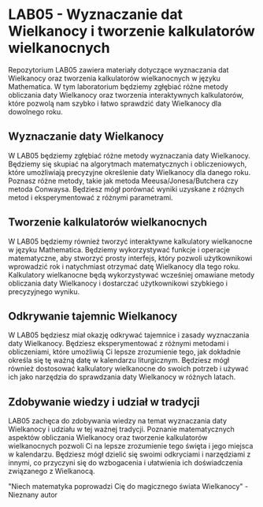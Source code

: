 # LAB05 - Wyznaczanie dat Wielkanocy i tworzenie kalkulatorów wielkanocnych
Repozytorium LAB05 zawiera materiały dotyczące wyznaczania dat Wielkanocy oraz tworzenia kalkulatorów wielkanocnych w języku Mathematica. W tym laboratorium będziemy zgłębiać różne metody obliczania daty Wielkanocy oraz tworzenia interaktywnych kalkulatorów, które pozwolą nam szybko i łatwo sprawdzić daty Wielkanocy dla dowolnego roku.

## Wyznaczanie daty Wielkanocy
W LAB05 będziemy zgłębiać różne metody wyznaczania daty Wielkanocy. Będziemy się skupiać na algorytmach matematycznych i obliczeniowych, które umożliwiają precyzyjne określenie daty Wielkanocy dla danego roku. Poznasz różne metody, takie jak metoda Meeusa/Jonesa/Butchera czy metoda Conwaysa. Będziesz mógł porównać wyniki uzyskane z różnych metod i eksperymentować z różnymi parametrami.

## Tworzenie kalkulatorów wielkanocnych
W LAB05 będziemy również tworzyć interaktywne kalkulatory wielkanocne w języku Mathematica. Będziemy wykorzystywać funkcje i operacje matematyczne, aby stworzyć prosty interfejs, który pozwoli użytkownikowi wprowadzić rok i natychmiast otrzymać datę Wielkanocy dla tego roku. Kalkulatory wielkanocne będą wykorzystywać wcześniej omawiane metody obliczania daty Wielkanocy i dostarczać użytkownikowi szybkiego i precyzyjnego wyniku.

## Odkrywanie tajemnic Wielkanocy
W LAB05 będziesz miał okazję odkrywać tajemnice i zasady wyznaczania daty Wielkanocy. Będziesz eksperymentować z różnymi metodami i obliczeniami, które umożliwią Ci lepsze zrozumienie tego, jak dokładnie określa się tę ważną datę w kalendarzu liturgicznym. Będziesz mógł również dostosować kalkulatory wielkanocne do swoich potrzeb i używać ich jako narzędzia do sprawdzania daty Wielkanocy w różnych latach.

## Zdobywanie wiedzy i udział w tradycji
LAB05 zachęca do zdobywania wiedzy na temat wyznaczania daty Wielkanocy i udziału w tej ważnej tradycji. Poznanie matematycznych aspektów obliczania Wielkanocy oraz tworzenie kalkulatorów wielkanocnych pozwoli Ci na lepsze zrozumienie tego święta i jego miejsca w kalendarzu. Będziesz mógł dzielić się swoimi odkryciami i narzędziami z innymi, co przyczyni się do wzbogacenia i ułatwienia ich doświadczenia związanego z Wielkanocą.

"Niech matematyka poprowadzi Cię do magicznego świata Wielkanocy" - Nieznany autor
